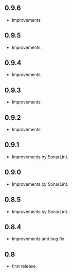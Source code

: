 ## 0.9.6

* Improvements

## 0.9.5

* Improvements

## 0.9.4

* Improvements


## 0.9.3

* Improvements


## 0.9.2

* Improvements


## 0.9.1
* Improvements by SonarLint.


## 0.9.0
* Improvements by SonarLint.


## 0.8.5
* Improvements by SonarLint.


## 0.8.4
* Improvements and bug fix.


## 0.8

* first release.